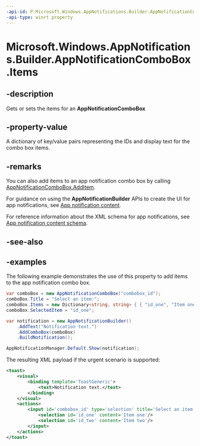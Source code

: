 ```yaml
---
-api-id: P:Microsoft.Windows.AppNotifications.Builder.AppNotificationComboBox.Items
-api-type: winrt property
---
```


# Microsoft.Windows.AppNotifications.Builder.AppNotificationComboBox.Items

<!--
public System.Collections.Generic.IDictionary<string,string> Items { get; set; }
-->


## -description

Gets or sets the items for an **AppNotificationComboBox**

## -property-value

A dictionary of key/value pairs representing the IDs and display text for the combo box items.

## -remarks

You can also add items to an app notification combo box by calling [AppNotificationComboBox.AddItem](xref:Microsoft.Windows.AppNotifications.Builder.AppNotificationComboBox.AddItem(System.String,System.String)).

For guidance on using the **AppNotificationBuilder** APIs to create the UI for app notifications, see [App notification content](/windows/apps/design/shell/tiles-and-notifications/adaptive-interactive-toasts).

For reference information about the XML schema for app notifications, see [App notification content schema](/windows/apps/design/shell/tiles-and-notifications/toast-schema).

## -see-also

## -examples

The following example demonstrates the use of this property to add items to the app notification combo box.

```csharp
var comboBox = new AppNotificationComboBox("combobox_id");
comboBox.Title = "Select an item:";
comboBox.Items = new Dictionary<string, string> { { "id_one", "Item one" }, { "id_two", "Item two" } };
comboBox.SelectedItem = "id_one";

var notification = new AppNotificationBuilder()
    .AddText("Notification text.")
    .AddComboBox(comboBox)
    .BuildNotification();

AppNotificationManager.Default.Show(notification);
```

The resulting XML payload if the urgent scenario is supported:

```xml
<toast>
    <visual>
        <binding template='ToastGeneric'>
            <text>Notification text.</text>
        </binding>
    </visual>
    <actions>
        <input id='combobox_id' type='selection' title='Select an item:' defaultInput='id_one'>
            <selection id='id_one' content='Item one'/>
            <selection id='id_two' content='Item two'/>
        </input>
    </actions>
</toast>
```


